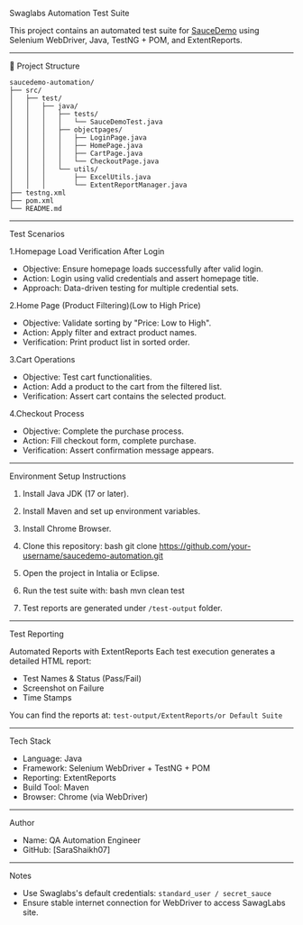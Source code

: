 
Swaglabs Automation Test Suite

This project contains an automated test suite for [SauceDemo](https://www.saucedemo.com/v1/) using Selenium WebDriver, Java, TestNG + POM, and ExtentReports.

---

 📂 Project Structure

```
saucedemo-automation/
├── src/
│   ├── test/
│   │   ├── java/
│   │   │   ├── tests/
│   │   │   │   └── SauceDemoTest.java
│   │   │   ├── objectpages/
│   │   │   │   ├── LoginPage.java
│   │   │   │   ├── HomePage.java
│   │   │   │   ├── CartPage.java
│   │   │   │   └── CheckoutPage.java
│   │   │   └── utils/
│   │   │       ├── ExcelUtils.java
│   │   │       └── ExtentReportManager.java
├── testng.xml
├── pom.xml
└── README.md
```

---

Test Scenarios

1.Homepage Load Verification After Login
- Objective: Ensure homepage loads successfully after valid login.
- Action: Login using valid credentials and assert homepage title.
- Approach: Data-driven testing for multiple credential sets.

2.Home Page (Product Filtering)(Low to High Price)
- Objective: Validate sorting by "Price: Low to High".
- Action: Apply filter and extract product names.
- Verification: Print product list in sorted order.

3.Cart Operations
- Objective: Test cart functionalities.
- Action: Add a product to the cart from the filtered list.
- Verification: Assert cart contains the selected product.

4.Checkout Process
- Objective: Complete the purchase process.
- Action: Fill checkout form, complete purchase.
- Verification: Assert confirmation message appears.

---

 Environment Setup Instructions

1. Install Java JDK (17 or later).
2. Install Maven and set up environment variables.
3. Install Chrome Browser.
4. Clone this repository:
bash
git clone https://github.com/your-username/saucedemo-automation.git

5. Open the project in Intalia or Eclipse.
6. Run the test suite with:
bash
mvn clean test

7. Test reports are generated under `/test-output` folder.

---

Test Reporting

 Automated Reports with ExtentReports
Each test execution generates a detailed HTML report:
- Test Names & Status (Pass/Fail)
- Screenshot on Failure
- Time Stamps

You can find the reports at: `test-output/ExtentReports/or Default Suite`

---

Tech Stack

- Language: Java
- Framework: Selenium WebDriver + TestNG + POM
- Reporting: ExtentReports
- Build Tool: Maven
- Browser: Chrome (via WebDriver)

---

Author

- Name: QA Automation Engineer
- GitHub: [SaraShaikh07]

---

Notes

- Use Swaglabs's default credentials: `standard_user / secret_sauce`
- Ensure stable internet connection for WebDriver to access SawagLabs site.
